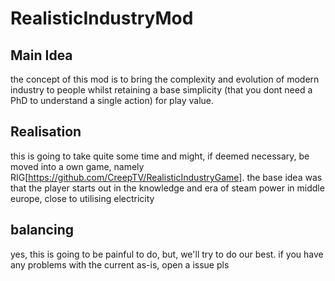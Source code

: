 # RealisticIndustryMod

## Main Idea
the concept of this mod is to bring the complexity and evolution of modern industry to people whilst retaining a base simplicity (that you dont need a PhD to understand a single action) for play value.

## Realisation
this is going to take quite some time and might, if deemed necessary, be moved into a own game, namely RIG[https://github.com/CreepTV/RealisticIndustryGame].
the base idea was that the player starts out in the knowledge and era of steam power in middle europe, close to utilising electricity

## balancing
yes, this is going to be painful to do, but, we'll try to do our best.
if you have any problems with the current as-is, open a issue pls
